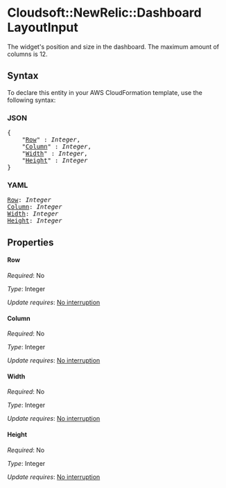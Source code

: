 # Cloudsoft::NewRelic::Dashboard LayoutInput

The widget's position and size in the dashboard. The maximum amount of columns is 12.

## Syntax

To declare this entity in your AWS CloudFormation template, use the following syntax:

### JSON

<pre>
{
    "<a href="#row" title="Row">Row</a>" : <i>Integer</i>,
    "<a href="#column" title="Column">Column</a>" : <i>Integer</i>,
    "<a href="#width" title="Width">Width</a>" : <i>Integer</i>,
    "<a href="#height" title="Height">Height</a>" : <i>Integer</i>
}
</pre>

### YAML

<pre>
<a href="#row" title="Row">Row</a>: <i>Integer</i>
<a href="#column" title="Column">Column</a>: <i>Integer</i>
<a href="#width" title="Width">Width</a>: <i>Integer</i>
<a href="#height" title="Height">Height</a>: <i>Integer</i>
</pre>

## Properties

#### Row

_Required_: No

_Type_: Integer

_Update requires_: [No interruption](https://docs.aws.amazon.com/AWSCloudFormation/latest/UserGuide/using-cfn-updating-stacks-update-behaviors.html#update-no-interrupt)

#### Column

_Required_: No

_Type_: Integer

_Update requires_: [No interruption](https://docs.aws.amazon.com/AWSCloudFormation/latest/UserGuide/using-cfn-updating-stacks-update-behaviors.html#update-no-interrupt)

#### Width

_Required_: No

_Type_: Integer

_Update requires_: [No interruption](https://docs.aws.amazon.com/AWSCloudFormation/latest/UserGuide/using-cfn-updating-stacks-update-behaviors.html#update-no-interrupt)

#### Height

_Required_: No

_Type_: Integer

_Update requires_: [No interruption](https://docs.aws.amazon.com/AWSCloudFormation/latest/UserGuide/using-cfn-updating-stacks-update-behaviors.html#update-no-interrupt)

